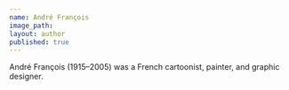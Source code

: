 ```yaml
---
name: André François
image_path:
layout: author
published: true
---
```

André François (1915–2005) was a French cartoonist, painter, and graphic designer.
